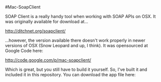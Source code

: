 #Mac-SoapClient

SOAP Client is a really handy tool when working with SOAP APIs on OSX. It was originally available for download at…

http://ditchnet.org/soapclient/

…however, the version available there doesn't work properly in newer versions of OSX (Snow Leopard and up, I think). It was opensourced at Google Code here:

http://code.google.com/p/mac-soapclient/

Which is great, but you still have to build it yourself. So, I've built it and included it in this repository. You can download the app file here:

